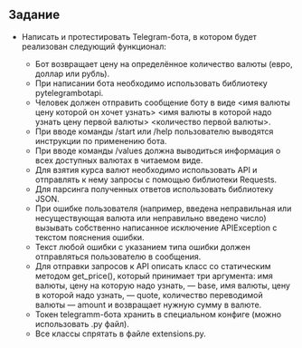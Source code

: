 ## Задание
+ Написать и протестировать Telegram-бота, в котором будет реализован следующий функционал:

    + Бот возвращает цену на определённое количество валюты (евро, доллар или рубль).
    + При написании бота необходимо использовать библиотеку pytelegrambotapi.
    + Человек должен отправить сообщение боту в виде <имя валюты цену которой он хочет узнать> <имя валюты в которой надо узнать цену первой валюты> <количество первой валюты>.
    + При вводе команды /start или /help пользователю выводятся инструкции по применению бота.
    + При вводе команды /values должна выводиться информация о всех доступных валютах в читаемом виде.
    + Для взятия курса валют необходимо использовать API и отправлять к нему запросы с помощью библиотеки Requests.
    + Для парсинга полученных ответов использовать библиотеку JSON.
    + При ошибке пользователя (например, введена неправильная или несуществующая валюта или неправильно введено число) вызывать собственно написанное исключение APIException с текстом пояснения ошибки.
    + Текст любой ошибки с указанием типа ошибки должен отправляться пользователю в сообщения.
    + Для отправки запросов к API описать класс со статическим методом get_price(), который принимает три аргумента: имя валюты, цену на которую надо узнать, — base, имя валюты, цену в которой надо узнать, — quote, количество переводимой валюты — amount и возвращает нужную сумму в валюте.
    + Токен telegramm-бота хранить в специальном конфиге (можно использовать .py файл).
    + Все классы спрятать в файле extensions.py.
